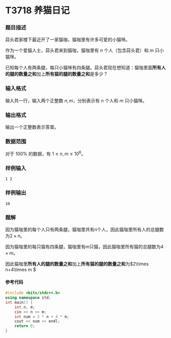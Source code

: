 # T3718 养猫日记

### 题目描述

蒜头君家楼下最近开了一家猫咖，猫咖里有许多可爱的小猫咪。

作为一个爱猫人士，蒜头君来到猫咖，猫咖里有 $n$ 个人（包含蒜头君）和 $m$ 只小猫咪。

已知每个人有两条腿，每只小猫咪有四条腿。蒜头君现在想知道：猫咖里面**所有人的腿的数量之和**加上**所有猫的腿的数量之和**是多少？

### 输入格式

输入共一行，输入两个正整数 $n,m$，分别表示有 $n$ 个人和 $m$ 只小猫咪。

### 输出格式

输出一个正整数表示答案。

### 数据范围

对于 $100\%$ 的数据，有 $1\leq n,m\leq 10^6$。

### 样例输入

```
1 2
```

### 样例输出

```
10
```

<div style="page-break-after: always"></div>

### 题解

因为猫咖里的每个人只有两条腿，猫咖里共有$n$个人，因此猫咖里所有人的总腿数为$2\times n$。

因为猫咖里的每只猫有四条腿，猫咖里有$m$只猫，因此猫咖里所有猫的总腿数为$4\times m$。

因此猫咖里**所有人的腿的数量之和**加上**所有猫的腿的数量之和**为$2\times n+4\times m $

#### 参考代码

```c++
#include <bits/stdc++.h>
using namespace std;
int main() {
    int n, m;
    cin >> n >> m;
    int num = 2 * n + 4 * m;
    cout << num << endl;
    return 0;
}

```

<div style="page-break-after: always"></div>
